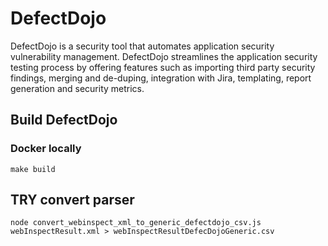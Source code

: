 # DefectDojo
DefectDojo is a security tool that automates application security vulnerability management. DefectDojo streamlines the application security testing process by offering features such as importing third party security findings, merging and de-duping, integration with Jira, templating, report generation and security metrics.

## Build DefectDojo
### Docker locally
```
make build
```

## TRY convert parser

```
node convert_webinspect_xml_to_generic_defectdojo_csv.js webInspectResult.xml > webInspectResultDefecDojoGeneric.csv
```
